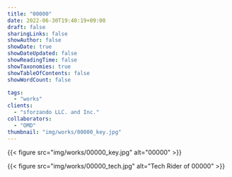 ```yaml
---
title: "00000"
date: 2022-06-30T19:40:19+09:00
draft: false
sharingLinks: false
showAuthor: false
showDate: true
showDateUpdated: false
showReadingTime: false
showTaxonomies: true
showTableOfContents: false
showWordCount: false

tags:
  - "works"
clients:
  - "sforzando LLC. and Inc."
collaborators:
  - "OMD"
thumbnail: "img/works/00000_key.jpg"
---
```


{{< figure src="img/works/00000_key.jpg" alt="00000" >}}

{{< figure src="img/works/00000_tech.jpg" alt="Tech Rider of 00000" >}}

